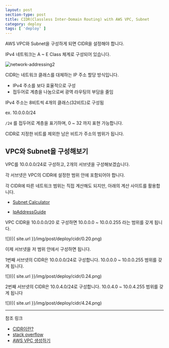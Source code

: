 ```yaml
---
layout: post
section-type: post
title: CIDR(Classless Inter-Domain Routing) with AWS VPC, Subnet
category: deploy
tags: [ 'deploy' ]
---
```


AWS VPC와 Subnet을 구성하게 되면 CIDR을 설정해야 합니다.

IPv4 네트워크는 A ~ E Class 체계로 구성되어 있습니다.

![network-addressing2](https://static.javatpoint.com/tutorial/computer-network/images/network-addressing2.png)

CIDR는 네트워크 클래스를 대체하는 IP 주소 할당 방식입니다. 

- IPv4 주소를 보다 효율적으로 구성
- 접두어로 계층을 나눔으로써 광역 라우팅의 부담을 줄임

IPv4 주소는 8비트씩 4개의 클래스(32비트)로 구성됨

ex. 10.0.0.0/24

`/24` 를 접두어로 계층을 표기하며, 0 ~ 32 까지 표현 가능합니다.

CIDR로 지정한 비트를 제외한 남은 비트가 주소의 범위가 됩니다.

## VPC와 Subnet을 구성해보기

VPC를 10.0.0.0/24로 구성하고, 2개의 서브넷을 구성해보겠습니다.

각 서브넷은 VPC의 CIDR에 설정한 범위 안에 포함되어야 합니다.

각 CIDR에 따른 네트워크 범위는 직접 계산해도 되지만, 아래의 계산 사이트를 활용합니다.

- [Subnet Calculator](https://mxtoolbox.com/subnetcalculator.aspx)

- [IpAddressGuide](https://www.ipaddressguide.com/cidr)

VPC CIDR을 10.0.0.0/20 로 구성하면 10.0.0.0 ~ 10.0.0.255 라는 범위를 갖게 됩니다.

![]({{ site.url }}/img/post/deploy/cidr/0.20.png)

이제 서브넷을 저 범위 안에서 구성하면 됩니다.

1번째 서브넷의 CIDR은 10.0.0.0/24로 구성합니다. 10.0.0.0 ~ 10.0.0.255 범위를 갖게 됩니다.

![]({{ site.url }}/img/post/deploy/cidr/0.24.png)

2번째 서브넷의 CIDR은 10.0.4.0/24로 구성합니다. 10.0.4.0 ~ 10.0.4.255 범위를 갖게 됩니다

![]({{ site.url }}/img/post/deploy/cidr/4.24.png)

---

참조 링크

- [CIDR이란?](https://kim-dragon.tistory.com/9)
- [stack overflow](https://stackoverflow.com/questions/51734945/cidr-address-is-not-within-cidr-address-from-vpc/56051282#56051282)
- [AWS VPC 생성하기](https://aws-builders-kr.workshop.aws/ko/30-vpc/100-create-vpc.html)
